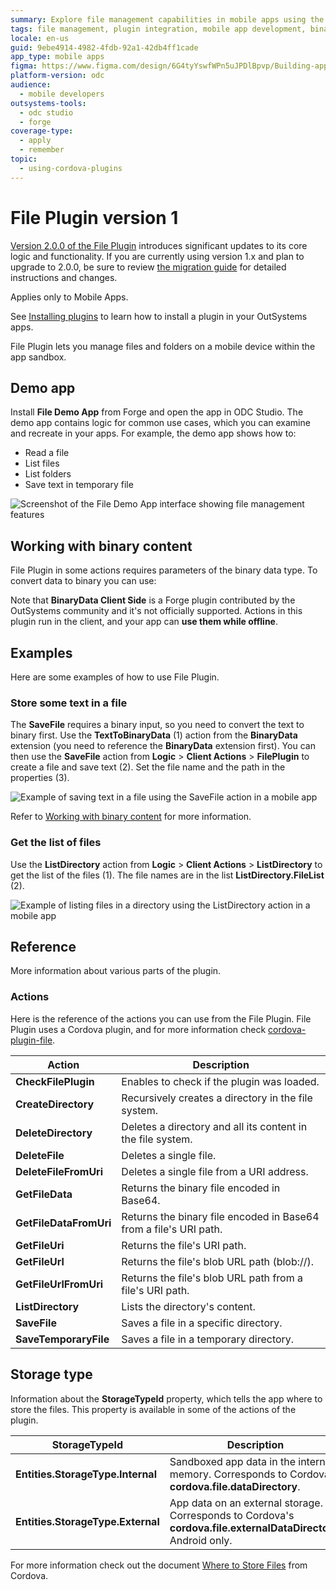 ```yaml
---
summary: Explore file management capabilities in mobile apps using the File Plugin on OutSystems Developer Cloud (ODC).
tags: file management, plugin integration, mobile app development, binary data handling, offline support
locale: en-us
guid: 9ebe4914-4982-4fdb-92a1-42db4ff1cade
app_type: mobile apps
figma: https://www.figma.com/design/6G4tyYswfWPn5uJPDlBpvp/Building-apps?node-id=7488-2
platform-version: odc
audience:
  - mobile developers
outsystems-tools:
  - odc studio
  - forge
coverage-type:
  - apply
  - remember
topic:
  - using-cordova-plugins
---
```


# File Plugin version 1

<div class="info" markdown="1">

[Version 2.0.0 of the File Plugin](intro.md) introduces significant updates to its core logic and functionality. If you are currently using version 1.x and plan to upgrade to 2.0.0, be sure to review [the migration guide](file-plugin-migration-guide.md) for detailed instructions and changes.

</div>

<div class="info" markdown="1">

Applies only to Mobile Apps.

</div>

<div class="info" markdown="1">

See [Installing plugins](../intro.md) to learn how to install a plugin in your OutSystems apps.

</div>

File Plugin lets you manage files and folders on a mobile device within the app sandbox.

## Demo app

Install **File Demo App** from Forge and open the app in ODC Studio. The demo app contains logic for common use cases, which you can examine and recreate in your apps. For example, the demo app shows how to:

* Read a file
* List files
* List folders
* Save text in temporary file

![Screenshot of the File Demo App interface showing file management features](images/sample-v1-app.png "File Demo App Interface")

## Working with binary content

File Plugin in some actions requires parameters of the binary data type. To convert data to binary you can use:

Note that **BinaryData Client Side** is a Forge plugin contributed by the OutSystems community and it's not officially supported. Actions in this plugin run in the client, and your app can **use them while offline**.

## Examples

Here are some examples of how to use File Plugin.

### Store some text in a file

The **SaveFile** requires a binary input, so you need to convert the text to binary first. Use the **TextToBinaryData** (1) action from the **BinaryData** extension (you need to reference the **BinaryData** extension first). You can then use the **SaveFile** action from **Logic** > **Client Actions** > **FilePlugin** to create a file and save text (2). Set the file name and the path in the properties (3).

![Example of saving text in a file using the SaveFile action in a mobile app](images/save-text-in-file-mobile-v1-odc.png "Save Text in File Example")

<div class="info" markdown="1">

Refer to [Working with binary content](#working-with-binary-content) for more information.

</div>

### Get the list of files

Use the **ListDirectory** action from **Logic** > **Client Actions** > **ListDirectory** to get the list of the files (1). The file names are in the list **ListDirectory.FileList** (2).

![Example of listing files in a directory using the ListDirectory action in a mobile app](images/list-files-mobile-v1-odc.png "List Files Example")

## Reference

More information about various parts of the plugin.

### Actions

Here is the reference of the actions you can use from the File Plugin. File Plugin uses a Cordova plugin, and for more information check [cordova-plugin-file](https://github.com/OutSystems/cordova-plugin-file).

| Action                 | Description                                                       |
| ---------------------- | ----------------------------------------------------------------- |
| **CheckFilePlugin**    | Enables to check if the plugin was loaded.                        |
| **CreateDirectory**    | Recursively creates a directory in the file system.               |
| **DeleteDirectory**    | Deletes a directory and all its content in the file system.       |
| **DeleteFile**         | Deletes a single file.                                            |
| **DeleteFileFromUri**  | Deletes a single file from a URI address.                         |
| **GetFileData**        | Returns the binary file encoded in Base64.                        |
| **GetFileDataFromUri** | Returns the binary file encoded in Base64 from a file's URI path. |
| **GetFileUri**         | Returns the file's URI path.                                      |
| **GetFileUrl**         | Returns the file's blob URL path (blob://).                       |
| **GetFileUrlFromUri**  | Returns the file's blob URL path from a file's URI path.          |
| **ListDirectory**      | Lists the directory's content.                                    |
| **SaveFile**           | Saves a file in a specific directory.                             |
| **SaveTemporaryFile**  | Saves a file in a temporary directory.                            |

## Storage type

Information about the **StorageTypeId** property, which tells the app where to store the files. This property is available in some of the actions of the plugin.

| StorageTypeId                     | Description                                                                                                     |
| --------------------------------- | --------------------------------------------------------------------------------------------------------------- |
| **Entities.StorageType.Internal** | Sandboxed app data in the internal memory. Corresponds to Cordova's **cordova.file.dataDirectory**.             |
| **Entities.StorageType.External** | App data on an external storage. Corresponds to Cordova's **cordova.file.externalDataDirectory**. Android only. |

For more information check out the document [Where to Store Files](https://github.com/OutSystems/cordova-plugin-file#where-to-store-files) from Cordova.
